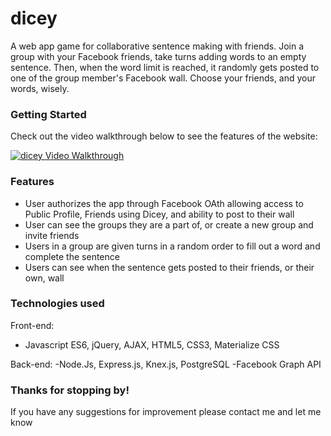 # dicey
A web app game for collaborative sentence making with friends. Join a group with your Facebook friends, take turns adding words to an empty sentence. Then, when the word limit is reached, it randomly gets posted to one of the group member's Facebook wall. Choose your friends, and your words, wisely.

### Getting Started
Check out the video walkthrough below to see the features of the website:

[![dicey Video Walkthrough](s)](https)


### Features
- User authorizes the app through Facebook OAth allowing access to Public Profile, Friends using Dicey, and ability to post to their wall
- User can see the groups they are a part of, or create a new group and invite friends
- Users in a group are given turns in a random order to fill out a word and complete the sentence
- Users can see when the sentence gets posted to their friends, or their own, wall

### Technologies used
Front-end:
- Javascript ES6, jQuery, AJAX, HTML5, CSS3, Materialize CSS

Back-end:
-Node.Js, Express.js, Knex.js, PostgreSQL
-Facebook Graph API

### Thanks for stopping by!
If you have any suggestions for improvement please contact me and let me know
